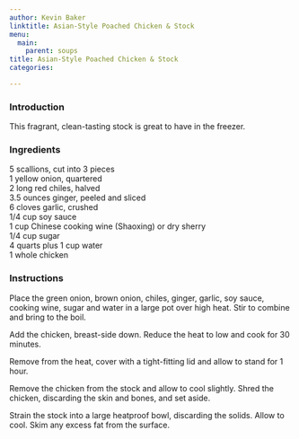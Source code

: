 ```yaml
---
author: Kevin Baker
linktitle: Asian-Style Poached Chicken & Stock
menu:
  main:
    parent: soups
title: Asian-Style Poached Chicken & Stock
categories:

---
```


### Introduction

This fragrant, clean-tasting stock is great to have in the freezer.

### Ingredients

<div class="ingredient-list">

5 scallions, cut into 3 pieces  
1 yellow onion, quartered  
2 long red chiles, halved  
3.5 ounces ginger, peeled and sliced  
6 cloves garlic, crushed  
1/4 cup soy sauce  
1 cup Chinese cooking wine (Shaoxing) or dry sherry  
1/4 cup sugar  
4 quarts plus 1 cup water  
1 whole chicken   

</div>

### Instructions

Place the green onion, brown onion, chiles, ginger, garlic, soy sauce, cooking wine, sugar and water in a large pot over high heat. Stir to combine and bring to the boil. 

Add the chicken, breast-side down. Reduce the heat to low and cook for 30 minutes. 

Remove from the heat, cover with a tight-fitting lid and allow to stand for 1 hour. 

Remove the chicken from the stock and allow to cool slightly. Shred the chicken, discarding the skin and bones, and set aside. 

Strain the stock into a large heatproof bowl, discarding the solids. Allow to cool. Skim any excess fat from the surface. 
